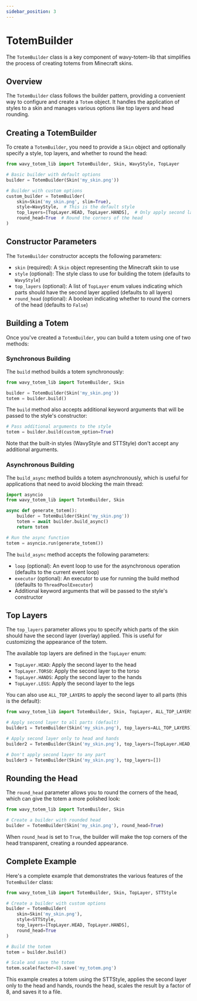 ```yaml
---
sidebar_position: 3
---
```


# TotemBuilder

The `TotemBuilder` class is a key component of wavy-totem-lib that simplifies the process of creating totems from Minecraft skins.

## Overview

The `TotemBuilder` class follows the builder pattern, providing a convenient way to configure and create a `Totem` object. It handles the application of styles to a skin and manages various options like top layers and head rounding.

## Creating a TotemBuilder

To create a `TotemBuilder`, you need to provide a `Skin` object and optionally specify a style, top layers, and whether to round the head:

```python
from wavy_totem_lib import TotemBuilder, Skin, WavyStyle, TopLayer

# Basic builder with default options
builder = TotemBuilder(Skin('my_skin.png'))

# Builder with custom options
custom_builder = TotemBuilder(
    skin=Skin('my_skin.png', slim=True),
    style=WavyStyle,  # This is the default style
    top_layers=[TopLayer.HEAD, TopLayer.HANDS],  # Only apply second layer to head and hands
    round_head=True  # Round the corners of the head
)
```

## Constructor Parameters

The `TotemBuilder` constructor accepts the following parameters:

- `skin` (required): A `Skin` object representing the Minecraft skin to use
- `style` (optional): The style class to use for building the totem (defaults to `WavyStyle`)
- `top_layers` (optional): A list of `TopLayer` enum values indicating which parts should have the second layer applied (defaults to all layers)
- `round_head` (optional): A boolean indicating whether to round the corners of the head (defaults to `False`)

## Building a Totem

Once you've created a `TotemBuilder`, you can build a totem using one of two methods:

### Synchronous Building

The `build` method builds a totem synchronously:

```python
from wavy_totem_lib import TotemBuilder, Skin

builder = TotemBuilder(Skin('my_skin.png'))
totem = builder.build()
```

The `build` method also accepts additional keyword arguments that will be passed to the style's constructor:

```python
# Pass additional arguments to the style
totem = builder.build(custom_option=True)
```

Note that the built-in styles (WavyStyle and STTStyle) don't accept any additional arguments.

### Asynchronous Building

The `build_async` method builds a totem asynchronously, which is useful for applications that need to avoid blocking the main thread:

```python
import asyncio
from wavy_totem_lib import TotemBuilder, Skin

async def generate_totem():
    builder = TotemBuilder(Skin('my_skin.png'))
    totem = await builder.build_async()
    return totem

# Run the async function
totem = asyncio.run(generate_totem())
```

The `build_async` method accepts the following parameters:

- `loop` (optional): An event loop to use for the asynchronous operation (defaults to the current event loop)
- `executor` (optional): An executor to use for running the build method (defaults to `ThreadPoolExecutor`)
- Additional keyword arguments that will be passed to the style's constructor

## Top Layers

The `top_layers` parameter allows you to specify which parts of the skin should have the second layer (overlay) applied. This is useful for customizing the appearance of the totem.

The available top layers are defined in the `TopLayer` enum:

- `TopLayer.HEAD`: Apply the second layer to the head
- `TopLayer.TORSO`: Apply the second layer to the torso
- `TopLayer.HANDS`: Apply the second layer to the hands
- `TopLayer.LEGS`: Apply the second layer to the legs

You can also use `ALL_TOP_LAYERS` to apply the second layer to all parts (this is the default):

```python
from wavy_totem_lib import TotemBuilder, Skin, TopLayer, ALL_TOP_LAYERS

# Apply second layer to all parts (default)
builder1 = TotemBuilder(Skin('my_skin.png'), top_layers=ALL_TOP_LAYERS)

# Apply second layer only to head and hands
builder2 = TotemBuilder(Skin('my_skin.png'), top_layers=[TopLayer.HEAD, TopLayer.HANDS])

# Don't apply second layer to any part
builder3 = TotemBuilder(Skin('my_skin.png'), top_layers=[])
```

## Rounding the Head

The `round_head` parameter allows you to round the corners of the head, which can give the totem a more polished look:

```python
from wavy_totem_lib import TotemBuilder, Skin

# Create a builder with rounded head
builder = TotemBuilder(Skin('my_skin.png'), round_head=True)
```

When `round_head` is set to `True`, the builder will make the top corners of the head transparent, creating a rounded appearance.

## Complete Example

Here's a complete example that demonstrates the various features of the `TotemBuilder` class:

```python
from wavy_totem_lib import TotemBuilder, Skin, TopLayer, STTStyle

# Create a builder with custom options
builder = TotemBuilder(
    skin=Skin('my_skin.png'),
    style=STTStyle,
    top_layers=[TopLayer.HEAD, TopLayer.HANDS],
    round_head=True
)

# Build the totem
totem = builder.build()

# Scale and save the totem
totem.scale(factor=8).save('my_totem.png')
```

This example creates a totem using the STTStyle, applies the second layer only to the head and hands, rounds the head, scales the result by a factor of 8, and saves it to a file.